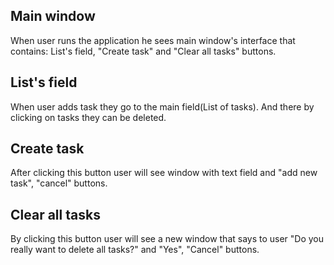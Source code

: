 ## Main window
When user runs the application he sees main window's interface that contains: List's field, "Create task" and "Clear all tasks" buttons.
## List's field
When user adds task they go to the main field(List of tasks). And there by clicking on tasks they can be deleted.
## Create task
After clicking this button user will see window with text field and "add new task", "cancel" buttons.
## Clear all tasks
By clicking this button user will see a new window that says to user "Do you really want to delete all tasks?" and "Yes", "Cancel" buttons.
